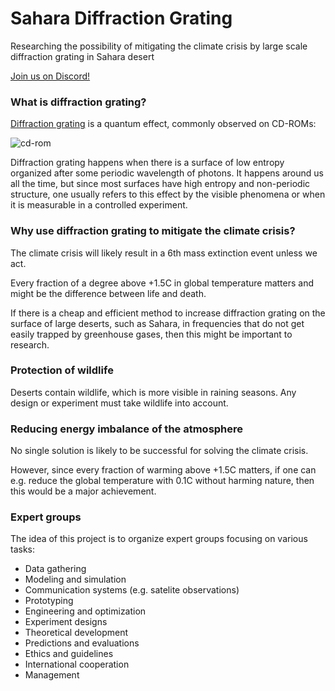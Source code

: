 # Sahara Diffraction Grating
Researching the possibility of mitigating the climate crisis by large scale diffraction grating in Sahara desert

[Join us on Discord!](https://discord.gg/JkrhJJRBR2)

### What is diffraction grating?

[Diffraction grating](https://en.wikipedia.org/wiki/Diffraction_grating) is a quantum effect,
commonly observed on CD-ROMs:

![cd-rom](https://external-content.duckduckgo.com/iu/?u=https%3A%2F%2Fs3-us-west-2.amazonaws.com%2Fcourses-images-archive-read-only%2Fwp-content%2Fuploads%2Fsites%2F222%2F2014%2F12%2F20111342%2FFigure_28_00_01a_D.jpg&f=1&nofb=1&ipt=0021096e2f2384717e0350a97d6824cc81894e4d08d8e605118741a4684820a3&ipo=images)

Diffraction grating happens when there is a surface of low entropy organized after some periodic wavelength of photons.
It happens around us all the time, but since most surfaces have high entropy and non-periodic structure,
one usually refers to this effect by the visible phenomena or when it is measurable in a controlled experiment.

### Why use diffraction grating to mitigate the climate crisis?

The climate crisis will likely result in a 6th mass extinction event unless we act.

Every fraction of a degree above +1.5C in global temperature matters and might be the difference between life and death.

If there is a cheap and efficient method to increase diffraction grating on the surface of large deserts,
such as Sahara, in frequencies that do not get easily trapped by greenhouse gases, then this might be important to research.

### Protection of wildlife

Deserts contain wildlife, which is more visible in raining seasons.
Any design or experiment must take wildlife into account.

### Reducing energy imbalance of the atmosphere

No single solution is likely to be successful for solving the climate crisis.

However, since every fraction of warming above +1.5C matters,
if one can e.g. reduce the global temperature with 0.1C without harming nature, then this would be a major achievement.

### Expert groups

The idea of this project is to organize expert groups focusing on various tasks:

- Data gathering
- Modeling and simulation
- Communication systems (e.g. satelite observations)
- Prototyping
- Engineering and optimization
- Experiment designs
- Theoretical development
- Predictions and evaluations
- Ethics and guidelines
- International cooperation
- Management
